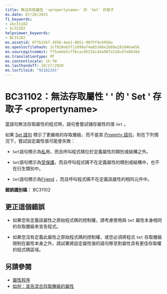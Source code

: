 ```yaml
---
title: 無法存取屬性 '<propertyname>' 的 'Set' 存取子
ms.date: 07/20/2015
f1_keywords:
- vbc31102
- bc31102
helpviewer_keywords:
- BC31102
ms.assetid: 6f7b31b7-3656-4ae1-8851-90f5f4c6950a
ms.openlocfilehash: 3cf828eb5f11090a74a65388e2b89a191046a456
ms.sourcegitcommit: ff5a4eb5cffbcac9521bc44a907a118cd7e8638d
ms.translationtype: MT
ms.contentlocale: zh-TW
ms.lasthandoff: 10/17/2020
ms.locfileid: "92162241"
---
```

# <a name="bc31102-set-accessor-of-property-propertyname-is-not-accessible"></a>BC31102：無法存取屬性 ' ' 的 ' Set ' 存取子 \<propertyname>

當語句無法存取屬性的程式時，語句會嘗試儲存屬性的值 `Set` 。

 如果 [Set 語句](../statements/set-statement.md) 標示了更嚴格的存取層級，而不是其 [Property 語句](../statements/property-statement.md)，則在下列情況下，嘗試設定屬性值可能會失敗：

- `Set`語句標示為[私](../modifiers/private.md)用，而且呼叫程式碼位於定義屬性的類別或結構之外。

- `Set`語句標示為[受保護](../modifiers/protected.md)，而且呼叫程式碼不在定義屬性的類別或結構中，也不在衍生類別中。

- `Set`語句標示為[Friend](../modifiers/friend.md) ，而且呼叫程式碼不在定義該屬性的相同元件中。

 **錯誤識別碼：** BC31102

## <a name="to-correct-this-error"></a>更正這個錯誤

- 如果您有定義該屬性之原始程式碼的控制權，請考慮使用與 `Set` 屬性本身相同的存取層級來宣告程式。

- 如果您沒有定義此屬性之原始程式碼的控制權，或您必須將程式 `Set` 存取層級限制在屬性本身之外，請試著將設定屬性值的語句移至對屬性具有更佳存取權的程式碼區域。

## <a name="see-also"></a>另請參閱

- [屬性程序](../../programming-guide/language-features/procedures/property-procedures.md)
- [如何：宣告混合存取層級的屬性](../../programming-guide/language-features/procedures/how-to-declare-a-property-with-mixed-access-levels.md)
